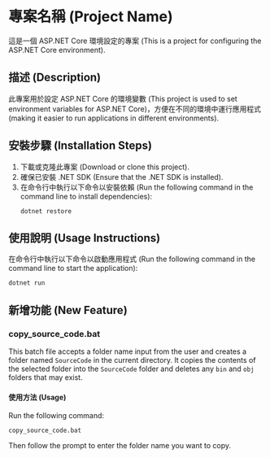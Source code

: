 # 專案名稱 (Project Name)

這是一個 ASP.NET Core 環境設定的專案 (This is a project for configuring the ASP.NET Core environment).

## 描述 (Description)

此專案用於設定 ASP.NET Core 的環境變數 (This project is used to set environment variables for ASP.NET Core)，方便在不同的環境中運行應用程式 (making it easier to run applications in different environments).

## 安裝步驟 (Installation Steps)

1. 下載或克隆此專案 (Download or clone this project).
2. 確保已安裝 .NET SDK (Ensure that the .NET SDK is installed).
3. 在命令行中執行以下命令以安裝依賴 (Run the following command in the command line to install dependencies):
   ```
   dotnet restore
   ```

## 使用說明 (Usage Instructions)

在命令行中執行以下命令以啟動應用程式 (Run the following command in the command line to start the application):
```
dotnet run
```

## 新增功能 (New Feature)

### copy_source_code.bat

This batch file accepts a folder name input from the user and creates a folder named `SourceCode` in the current directory. It copies the contents of the selected folder into the `SourceCode` folder and deletes any `bin` and `obj` folders that may exist.

#### 使用方法 (Usage)

Run the following command:
```
copy_source_code.bat
```
Then follow the prompt to enter the folder name you want to copy.